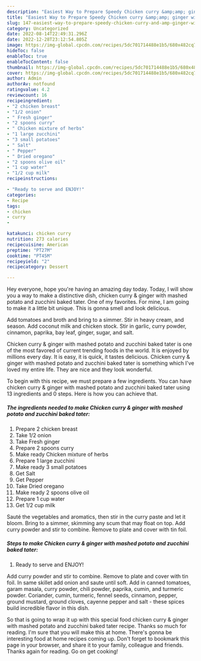 ```yaml
---
description: "Easiest Way to Prepare Speedy Chicken curry &amp;amp; ginger with mashed potato and zucchini baked tater"
title: "Easiest Way to Prepare Speedy Chicken curry &amp;amp; ginger with mashed potato and zucchini baked tater"
slug: 147-easiest-way-to-prepare-speedy-chicken-curry-and-amp-ginger-with-mashed-potato-and-zucchini-baked-tater
category: Uncategorized
date: 2022-08-14T22:49:31.296Z
date: 2022-12-28T23:12:54.805Z
image: https://img-global.cpcdn.com/recipes/5dc701714488e1b5/680x482cq70/chicken-curry-ginger-with-mashed-potato-and-zucchini-baked-tater-recipe-main-photo.jpg
hideToc: false
enableToc: true
enableTocContent: false
thumbnail: https://img-global.cpcdn.com/recipes/5dc701714488e1b5/680x482cq70/chicken-curry-ginger-with-mashed-potato-and-zucchini-baked-tater-recipe-main-photo.jpg
cover: https://img-global.cpcdn.com/recipes/5dc701714488e1b5/680x482cq70/chicken-curry-ginger-with-mashed-potato-and-zucchini-baked-tater-recipe-main-photo.jpg
author: Admin
authorAv: notfound
ratingvalue: 4.2
reviewcount: 16
recipeingredient:
- "2 chicken breast"
- "1/2 onion"
- " Fresh ginger"
- "2 spoons curry"
- " Chicken mixture of herbs"
- "1 large zucchini"
- "3 small potatoes"
- " Salt"
- " Pepper"
- " Dried oregano"
- "2 spoons olive oil"
- "1 cup water"
- "1/2 cup milk"
recipeinstructions:

- "Ready to serve and ENJOY!"
categories:
- Recipe
tags:
- chicken
- curry
- 

katakunci: chicken curry  
nutrition: 273 calories
recipecuisine: American
preptime: "PT27M"
cooktime: "PT45M"
recipeyield: "2"
recipecategory: Dessert

---
```



Hey everyone, hope you're having an amazing day today. Today, I will show you a way to make a distinctive dish, chicken curry &amp; ginger with mashed potato and zucchini baked tater. One of my favorites. For mine, I am going to make it a little bit unique. This is gonna smell and look delicious.

Add tomatoes and broth and bring to a simmer. Stir in heavy cream, and season. Add coconut milk and chicken stock. Stir in garlic, curry powder, cinnamon, paprika, bay leaf, ginger, sugar, and salt.

Chicken curry &amp; ginger with mashed potato and zucchini baked tater is one of the most favored of current trending foods in the world. It is enjoyed by millions every day. It is easy, it is quick, it tastes delicious. Chicken curry &amp; ginger with mashed potato and zucchini baked tater is something which I've loved my entire life. They are nice and they look wonderful.


To begin with this recipe, we must prepare a few ingredients. You can have chicken curry &amp; ginger with mashed potato and zucchini baked tater using 13 ingredients and 0 steps. Here is how you can achieve that.

<!--inarticleads1-->

##### The ingredients needed to make Chicken curry &amp; ginger with mashed potato and zucchini baked tater:

1. Prepare 2 chicken breast
1. Take 1/2 onion
1. Take  Fresh ginger
1. Prepare 2 spoons curry
1. Make ready  Chicken mixture of herbs
1. Prepare 1 large zucchini
1. Make ready 3 small potatoes
1. Get  Salt
1. Get  Pepper
1. Take  Dried oregano
1. Make ready 2 spoons olive oil
1. Prepare 1 cup water
1. Get 1/2 cup milk


Sauté the vegetables and aromatics, then stir in the curry paste and let it bloom. Bring to a simmer, skimming any scum that may float on top. Add curry powder and stir to combine. Remove to plate and cover with tin foil. 

<!--inarticleads2-->

##### Steps to make Chicken curry &amp; ginger with mashed potato and zucchini baked tater:


1. Ready to serve and ENJOY!

Add curry powder and stir to combine. Remove to plate and cover with tin foil. In same skillet add onion and saute until soft. Add in canned tomatoes, garam masala, curry powder, chili powder, paprika, cumin, and turmeric powder. Coriander, cumin, turmeric, fennel seeds, cinnamon, pepper, ground mustard, ground cloves, cayenne pepper and salt - these spices build incredible flavor in this dish. 

So that is going to wrap it up with this special food chicken curry &amp; ginger with mashed potato and zucchini baked tater recipe. Thanks so much for reading. I'm sure that you will make this at home. There's gonna be interesting food at home recipes coming up. Don't forget to bookmark this page in your browser, and share it to your family, colleague and friends. Thanks again for reading. Go on get cooking!
